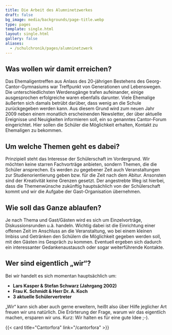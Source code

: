 ```yaml
---
title: Die Arbeit des Alumninetzwerkes
draft: false
bg_image: media/backgrounds/page-title.webp
type: pages
template: single.html
layout: single.html
gallery: false
aliases:
  - /schulchronik/pages/alumninetzwerk
---
```

## Was wollen wir damit erreichen?

Das Ehemaligentreffen aus Anlass des 20-jährigen Bestehens des Georg-Cantor-Gymnasiums war Treffpunkt von Generationen und Lebenswegen. Die unterschiedlichsten Werdensgänge trafen aufeinander, einige ausgesprochen erfolgreiche waren ebenfalls darunter. Viele Ehemalige äußerten sich damals betrübt darüber, dass wenig an die Schule zurückgegeben werden kann. Aus diesem Grund wird zum neuen Jahr 2009 neben einem monatlich erscheinenden Newsletter, der über aktuelle Ereignisse und Neuigkeiten informieren soll, ein so genanntes Cantor-Forum eingerichtet. Hier sollen die Schüler die Möglichkeit erhalten, Kontakt zu Ehemaligen zu bekommen.

## Um welche Themen geht es dabei?

Prinzipiell steht das Interesse der Schülerschaft im Vordergrund. Wir möchten keine starren Fachvorträge anbieten, sondern Themen, die die Schüler ansprechen. Es werden zu gegebener Zeit auch Veranstaltungen zur Studienorientierung geben bzw. für die Zeit nach dem Abitur. Ansonsten sind der Kreativität keine Grenzen gesetzt. Der angestrebte Weg ist hierbei, dass die Themenwünsche zukünftig hauptsächlich von der Schülerschaft kommt und wir die Aufgabe der Gast-Organisation übernehmen.

## Wie soll das Ganze ablaufen?

Je nach Thema und Gast/Gästen wird es sich um Einzelvorträge, Diskussionsrunden u.ä. handeln. Wichtig dabei ist die Einrichtung einer offenen Zeit im Anschluss an die Veranstaltung, wo bei einem kleinen Imbiss und Getränken den Schülern die Möglichkeit gegeben werden soll, mit den Gästen ins Gespräch zu kommen. Eventuell ergeben sich dadurch ein interessanter Gedankenaustausch oder sogar weiterführende Kontakte.

## Wer sind eigentlich „wir“?

Bei wir handelt es sich momentan hauptsächlich um:

- **Lars Kasper & Stefan Schwarz (Jahrgang 2002)**
- **Frau K. Schmidt & Herr Dr. A. Koch**
- **3 aktuelle Schülervertreter**

„Wir“ kann sich aber auch gerne erweitern, heißt also über Hilfe jeglicher Art freuen wir uns natürlich. Die Erörterung der Frage, warum wir das eigentlich machen, ersparen wir uns. Kurz: Wir halten es für eine gute Idee ;-).

{{< card title="Cantorfora" link="/cantorfora" >}}